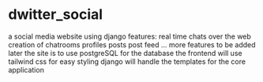 # dwitter_social
 a social media website using django 
 features: real time chats over the web
           creation of chatrooms
           profiles 
           posts
           post feed 
           ... more features to be added later
the site is to use postgreSQL for the database
the frontend will use tailwind css for easy styling
django will handle the templates for the core application
